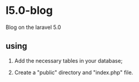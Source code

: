 # l5.0-blog
Blog on the laravel 5.0

## using

1. Add the necessary tables in your database;

2. Create a "public" directory and "index.php" file.
